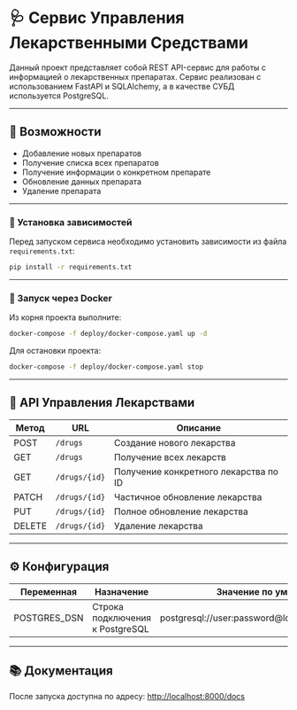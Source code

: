 # 🩺 Сервис Управления Лекарственными Средствами

Данный проект представляет собой REST API-сервис для работы с информацией о лекарственных препаратах. Сервис реализован с использованием FastAPI и SQLAlchemy, а в качестве СУБД используется PostgreSQL.

---

## 📌 Возможности

- Добавление новых препаратов
- Получение списка всех препаратов
- Получение информации о конкретном препарате
- Обновление данных препарата
- Удаление препарата

---

### 🔧 Установка зависимостей

Перед запуском сервиса необходимо установить зависимости из файла `requirements.txt`:

```bash
pip install -r requirements.txt
```

---

### 🐳 Запуск через Docker

Из корня проекта выполните:

```bash
docker-compose -f deploy/docker-compose.yaml up -d
```

Для остановки проекта:

```bash
docker-compose -f deploy/docker-compose.yaml stop
```

---

## 🧪 API Управления Лекарствами

| Метод | URL | Описание |
| --- | --- | --- |
| POST | `/drugs` | Создание нового лекарства |
| GET | `/drugs` | Получение всех лекарств |
| GET | `/drugs/{id}` | Получение конкретного лекарства по ID |
| PATCH | `/drugs/{id}` | Частичное обновление лекарства |
| PUT | `/drugs/{id}` | Полное обновление лекарства |
| DELETE | `/drugs/{id}` | Удаление лекарства |

---

## ⚙️ Конфигурация

| Переменная | Назначение | Значение по умолчанию |
| --- | --- | --- |
| POSTGRES_DSN | Строка подключения к PostgreSQL | postgresql://user:password@localhost:5432/drugsdb |

---

## 📚 Документация

После запуска доступна по адресу: [http://localhost:8000/docs](http://localhost:8000/docs)
